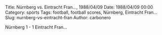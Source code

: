 Title: Nürnberg vs. Eintracht Fran…, 1988/04/09
Date: 1988/04/09 00:00
Category: sports
Tags: football, football scores, Nürnberg, Eintracht Fran…
Slug: nurnberg-vs-eintracht-fran
Author: carbonero


Nürnberg 1 - 1 Eintracht Fran…
